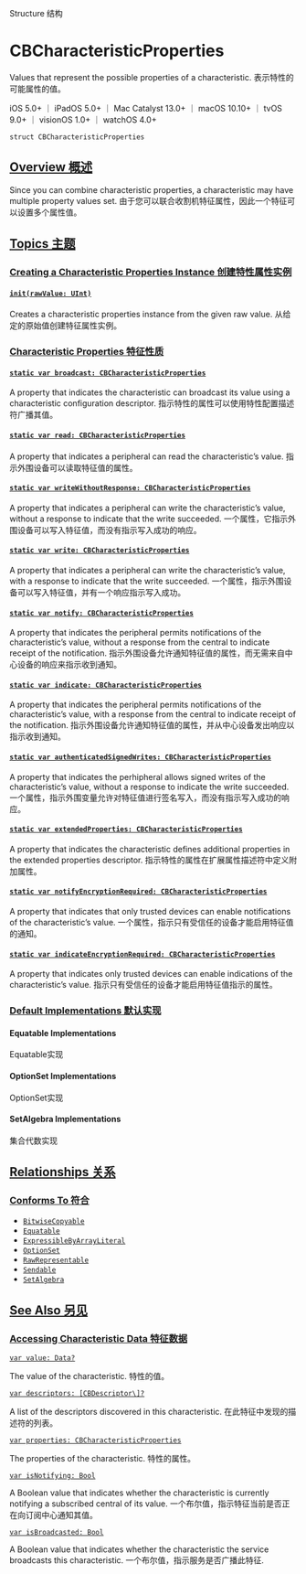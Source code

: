 Structure 结构

# CBCharacteristicProperties 

Values that represent the possible properties of a characteristic.
表示特性的可能属性的值。

iOS 5.0+ ｜ iPadOS 5.0+ ｜ Mac Catalyst 13.0+ ｜ macOS 10.10+ ｜ tvOS 9.0+ ｜ visionOS 1.0+ ｜ watchOS 4.0+ 

```
struct CBCharacteristicProperties
```



## [Overview 概述](https://developer.apple.com/documentation/corebluetooth/cbcharacteristicproperties#overview)

Since you can combine characteristic properties, a characteristic may have multiple property values set.
由于您可以联合收割机特征属性，因此一个特征可以设置多个属性值。



## [Topics 主题](https://developer.apple.com/documentation/corebluetooth/cbcharacteristicproperties#topics)

### [Creating a Characteristic Properties Instance 创建特性属性实例](https://developer.apple.com/documentation/corebluetooth/cbcharacteristicproperties#Creating-a-Characteristic-Properties-Instance)

#### [`init(rawValue: UInt)`](https://developer.apple.com/documentation/corebluetooth/cbcharacteristicproperties/init(rawvalue:))

Creates a characteristic properties instance from the given raw value.
从给定的原始值创建特征属性实例。



### [Characteristic Properties 特征性质](https://developer.apple.com/documentation/corebluetooth/cbcharacteristicproperties#Characteristic-Properties)

#### [`static var broadcast: CBCharacteristicProperties`](https://developer.apple.com/documentation/corebluetooth/cbcharacteristicproperties/broadcast)

A property that indicates the characteristic can broadcast its value using a characteristic configuration descriptor.
指示特性的属性可以使用特性配置描述符广播其值。



#### [`static var read: CBCharacteristicProperties`](https://developer.apple.com/documentation/corebluetooth/cbcharacteristicproperties/read)

A property that indicates a peripheral can read the characteristic’s value.
指示外围设备可以读取特征值的属性。



#### [`static var writeWithoutResponse: CBCharacteristicProperties`](https://developer.apple.com/documentation/corebluetooth/cbcharacteristicproperties/writewithoutresponse)

A property that indicates a peripheral can write the characteristic’s value, without a response to indicate that the write succeeded.
一个属性，它指示外围设备可以写入特征值，而没有指示写入成功的响应。



#### [`static var write: CBCharacteristicProperties`](https://developer.apple.com/documentation/corebluetooth/cbcharacteristicproperties/write)

A property that indicates a peripheral can write the characteristic’s value, with a response to indicate that the write succeeded.
一个属性，指示外围设备可以写入特征值，并有一个响应指示写入成功。



#### [`static var notify: CBCharacteristicProperties`](https://developer.apple.com/documentation/corebluetooth/cbcharacteristicproperties/notify)

A property that indicates the peripheral permits notifications of the characteristic’s value, without a response from the central to indicate receipt of the notification.
指示外围设备允许通知特征值的属性，而无需来自中心设备的响应来指示收到通知。



#### [`static var indicate: CBCharacteristicProperties`](https://developer.apple.com/documentation/corebluetooth/cbcharacteristicproperties/indicate)

A property that indicates the peripheral permits notifications of the characteristic’s value, with a response from the central to indicate receipt of the notification.
指示外围设备允许通知特征值的属性，并从中心设备发出响应以指示收到通知。



#### [`static var authenticatedSignedWrites: CBCharacteristicProperties`](https://developer.apple.com/documentation/corebluetooth/cbcharacteristicproperties/authenticatedsignedwrites)

A property that indicates the perhipheral allows signed writes of the characteristic’s value, without a response to indicate the write succeeded.
一个属性，指示外围变量允许对特征值进行签名写入，而没有指示写入成功的响应。



#### [`static var extendedProperties: CBCharacteristicProperties`](https://developer.apple.com/documentation/corebluetooth/cbcharacteristicproperties/extendedproperties)

A property that indicates the characteristic defines additional properties in the extended properties descriptor.
指示特性的属性在扩展属性描述符中定义附加属性。



#### [`static var notifyEncryptionRequired: CBCharacteristicProperties`](https://developer.apple.com/documentation/corebluetooth/cbcharacteristicproperties/notifyencryptionrequired)

A property that indicates that only trusted devices can enable notifications of the characteristic’s value.
一个属性，指示只有受信任的设备才能启用特征值的通知。



#### [`static var indicateEncryptionRequired: CBCharacteristicProperties`](https://developer.apple.com/documentation/corebluetooth/cbcharacteristicproperties/indicateencryptionrequired)

A property that indicates only trusted devices can enable indications of the characteristic’s value.
指示只有受信任的设备才能启用特征值指示的属性。



### [Default Implementations 默认实现](https://developer.apple.com/documentation/corebluetooth/cbcharacteristicproperties#Default-Implementations)

#### Equatable Implementations

Equatable实现



#### OptionSet Implementations

OptionSet实现



#### SetAlgebra Implementations

集合代数实现



## [Relationships 关系](https://developer.apple.com/documentation/corebluetooth/cbcharacteristicproperties#relationships)

### [Conforms To 符合](https://developer.apple.com/documentation/corebluetooth/cbcharacteristicproperties#conforms-to)

- [`BitwiseCopyable`](https://developer.apple.com/documentation/Swift/BitwiseCopyable)
- [`Equatable`](https://developer.apple.com/documentation/Swift/Equatable)
- [`ExpressibleByArrayLiteral`](https://developer.apple.com/documentation/Swift/ExpressibleByArrayLiteral)
- [`OptionSet`](https://developer.apple.com/documentation/Swift/OptionSet)
- [`RawRepresentable`](https://developer.apple.com/documentation/Swift/RawRepresentable)
- [`Sendable`](https://developer.apple.com/documentation/Swift/Sendable)
- [`SetAlgebra`](https://developer.apple.com/documentation/Swift/SetAlgebra)



## [See Also 另见](https://developer.apple.com/documentation/corebluetooth/cbcharacteristicproperties#see-also)

### [Accessing Characteristic Data 特征数据](https://developer.apple.com/documentation/corebluetooth/cbcharacteristicproperties#Accessing-Characteristic-Data)

[`var value: Data?`](https://developer.apple.com/documentation/corebluetooth/cbcharacteristic/value)

The value of the characteristic.
特性的值。

[`var descriptors: [CBDescriptor\]?`](https://developer.apple.com/documentation/corebluetooth/cbcharacteristic/descriptors)

A list of the descriptors discovered in this characteristic.
在此特征中发现的描述符的列表。

[`var properties: CBCharacteristicProperties`](https://developer.apple.com/documentation/corebluetooth/cbcharacteristic/properties)

The properties of the characteristic.
特性的属性。

[`var isNotifying: Bool`](https://developer.apple.com/documentation/corebluetooth/cbcharacteristic/isnotifying)

A Boolean value that indicates whether the characteristic is currently notifying a subscribed central of its value.
一个布尔值，指示特征当前是否正在向订阅中心通知其值。

[`var isBroadcasted: Bool`](https://developer.apple.com/documentation/corebluetooth/cbcharacteristic/isbroadcasted)

A Boolean value that indicates whether the characteristic the service broadcasts this characteristic.
一个布尔值，指示服务是否广播此特征.